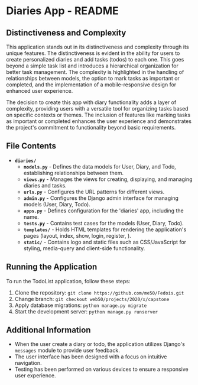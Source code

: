 # Diaries App - README

## Distinctiveness and Complexity

This application stands out in its distinctiveness and complexity through its unique features. The distinctiveness is evident in the ability for users to create personalized diaries and add tasks (todos) to each one. This goes beyond a simple task list and introduces a hierarchical organization for better task management. The complexity is highlighted in the handling of relationships between models, the option to mark tasks as important or completed, and the implementation of a mobile-responsive design for enhanced user experience.

The decision to create this app with diary functionality adds a layer of complexity, providing users with a versatile tool for organizing tasks based on specific contexts or themes. The inclusion of features like marking tasks as important or completed enhances the user experience and demonstrates the project's commitment to functionality beyond basic requirements.

## File Contents

- **`diaries/`**
  - **`models.py`** - Defines the data models for User, Diary, and Todo, establishing relationships between them.
  - **`views.py`** - Manages the views for creating, displaying, and managing diaries and tasks.
  - **`urls.py`** - Configures the URL patterns for different views.
  - **`admin.py`** - Configures the Django admin interface for managing models (User, Diary, Todo).
  - **`apps.py`** - Defines configuration for the 'diaries' app, including the name.
  - **`tests.py`** - Contains test cases for the models (User, Diary, Todo).
  - **`templates/`** - Holds HTML templates for rendering the application's pages (layout, index, show, login, register, ).
  - **`static/`** - Contains logo and static files such as CSS/JavaScript for styling, media-query and client-side functionality.

## Running the Application

To run the TodoList application, follow these steps:

1. Clone the repository: `git clone https://github.com/me50/Fedois.git`
2. Change branch: `git checkout web50/projects/2020/x/capstone`
3. Apply database migrations: `python manage.py migrate`
4. Start the development server: `python manage.py runserver`


## Additional Information

- When the user create a diary or todo, the application utilizes Django's `messages` module to provide user feedback.
- The user interface has been designed with a focus on intuitive navigation.
- Testing has been performed on various devices to ensure a responsive user experience.